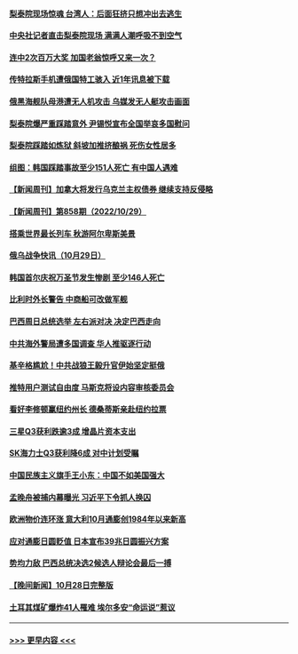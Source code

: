 #### [梨泰院现场惊魂 台湾人：后面狂挤只想冲出去逃生](../pages/prog202/a103563418.md?t=10301701) 
#### [中央社记者直击梨泰院现场 满满人潮呼吸不到空气](../pages/prog202/a103563403.md?t=10301701) 
#### [连中2次百万大奖 加国老翁惊呼又来一次？](../pages/prog202/a103563394.md?t=10301701) 
#### [传特拉斯手机遭俄国特工骇入 近1年讯息被下载](../pages/prog202/a103563396.md?t=10301701) 
#### [俄黑海舰队母港遭无人机攻击 乌媒发无人艇攻击画面](../pages/prog202/a103563373.md?t=10301701) 
#### [梨泰院爆严重踩踏意外 尹锡悦宣布全国举哀多国慰问](../pages/prog202/a103563344.md?t=10301701) 
#### [梨泰院踩踏如炼狱 斜坡加推挤酿祸 死伤女性居多](../pages/prog202/a103563322.md?t=10301701) 
#### [组图：韩国踩踏事故至少151人死亡 有中国人遇难](../pages/prog202/a103563255.md?t=10301701) 
#### [【新闻周刊】加拿大将发行乌克兰主权债券 继续支持反侵略](../pages/prog202/a103563155.md?t=10301701) 
#### [【新闻周刊】第858期（2022/10/29）](../pages/prog202/a103563177.md?t=10301701) 
#### [搭乘世界最长列车 秋游阿尔卑斯美景](../pages/prog202/a103563090.md?t=10301701) 
#### [俄乌战争快讯（10月29日）](../pages/prog202/a103563102.md?t=10301701) 
#### [韩国首尔庆祝万圣节发生惨剧 至少146人死亡](../pages/prog202/a103563081.md?t=10301701) 
#### [比利时外长警告 中商船可改做军舰](../pages/prog202/a103563022.md?t=10301701) 
#### [巴西周日总统选举 左右派对决 决定巴西走向](../pages/prog202/a103562978.md?t=10301701) 
#### [中共海外警局遭多国调查 华人推驱逐行动](../pages/prog202/a103562976.md?t=10301701) 
#### [基辛格尴尬！中共战狼王毅升官伊始坚定挺俄](../pages/prog202/a103562896.md?t=10301701) 
#### [推特用户测试自由度 马斯克将设内容审核委员会](../pages/prog202/a103562901.md?t=10301701) 
#### [看好李修顿赢纽约州长 德桑蒂斯亲赴纽约拉票](../pages/prog202/a103562906.md?t=10301701) 
#### [三星Q3获利跌逾3成 增晶片资本支出](../pages/prog202/a103562838.md?t=10301701) 
#### [SK海力士Q3获利降6成 对中计划受瞩](../pages/prog202/a103562829.md?t=10301701) 
#### [中国民族主义旗手王小东：中国不如美国强大](../pages/prog202/a103562811.md?t=10301701) 
#### [孟晚舟被捕内幕曝光 习近平下令抓人换囚](../pages/prog202/a103562758.md?t=10301701) 
#### [欧洲物价连环涨 意大利10月通膨创1984年以来新高](../pages/prog202/a103562788.md?t=10301701) 
#### [应对通膨日圆贬值 日本宣布39兆日圆振兴方案](../pages/prog202/a103562739.md?t=10301701) 
#### [势均力敌 巴西总统决选2候选人辩论会最后一搏](../pages/prog202/a103562725.md?t=10301701) 
#### [【晚间新闻】10月28日完整版](../pages/prog202/a103562600.md?t=10301701) 
#### [土耳其煤矿爆炸41人罹难 埃尔多安“命运说”惹议](../pages/prog202/a103562687.md?t=10301701) 

----
#### [ >>> 更早内容 <<< ](../indexes/prog202-earlier.md)
